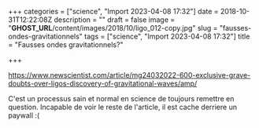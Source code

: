 +++
categories = ["science", "Import 2023-04-08 17:32"]
date = 2018-10-31T12:22:08Z
description = ""
draft = false
image = "__GHOST_URL__/content/images/2018/10/ligo_012-copy.jpg"
slug = "fausses-ondes-gravitationnels"
tags = ["science", "Import 2023-04-08 17:32"]
title = "Fausses ondes gravitationnels?"

+++


https://www.newscientist.com/article/mg24032022-600-exclusive-grave-doubts-over-ligos-discovery-of-gravitational-waves/amp/

C'est un processus sain et normal en science de toujours remettre en question. Incapable de voir le reste de l'article, il est cache derriere un paywall :(

